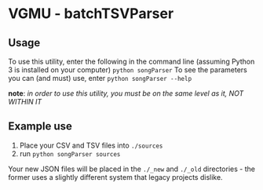 # VGMU - batchTSVParser

## Usage
To use this utility, enter the following in the command line (assuming Python 3 is installed on your computer)
`python songParser`
To see the parameters you can (and must) use, enter
`python songParser --help`

**note**: *in order to use this utility, you must be on the same level as it, NOT WITHIN IT*

## Example use
1. Place your CSV and TSV files into `./sources`
2. run `python songParser sources`

Your new JSON files will be placed in the `./_new` and `./_old` directories - the former uses a slightly different system that legacy projects dislike.
